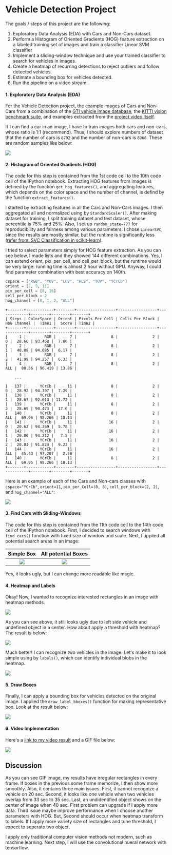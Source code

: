 # Vehicle Detection Project

The goals / steps of this project are the following:

1. Exploratory Data Analysis (EDA) with Cars and Non-Cars dataset.
2. Perform a Histogram of Oriented Gradients (HOG) feature extraction on a labeled training set of images and train a classifier Linear SVM classifier
3. Implement a sliding-window technique and use your trained classifier to search for vehicles in images.
4. Create a heatmap of recurring detections to reject outliers and follow detected vehicles.
5. Estimate a bounding box for vehicles detected.
6. Run the pipeline on a video stream.

[//]: # (Image References)
[image1]: ./output_images/both_examples.png
[image2]: ./output_images/selected_parameters.png
[image3]: ./output_images/simple_rectangle.png
[image4]: ./output_images/various_rectangles.png
[image5]: ./output_images/heatmap.png
[image6]: ./output_images/heatmap_with_threshold.png
[image7]: ./output_images/labels.png
[image8]: ./output_images/draw_rectangles_in_image.png
[image9]: ./output_images/project_result.gif
[video1]: ./project_video_result.mp4

#### 1. Exploratory Data Analysis (EDA)

For the Vehicle Detection project, the example images of Cars and Non-Cars from a combination of the [GTI vehicle image database](http://www.gti.ssr.upm.es/data/Vehicle_database.html), the [KITTI vision benchmark suite](http://www.cvlibs.net/datasets/kitti/), and examples extracted from the [project video itself](./project_video.mp4).

If I can find a car in an image, I have to train images both cars and non-cars, whose ratio is 1:1 (recommend). Thus, I should explore numbers of dataset that the number of cars is `8792` and the number of non-cars is `8968`. These are random samples like below:

 ![][image1]

#### 2. Histogram of Oriented Gradients (HOG)

The code for this step is contained from the 1st code cell to the 10th code cell of the IPython notebook. Extracting HOG features from images is defined by the function `get_hog_features()`, and aggregating features, which depends on the color space and the number of channel, is defind by the function `extract_features()`.

I started by extracting features in all the Cars and Non-Cars images. I then aggregated all and normalized using by `StandardScaler()`. After making dataset for training, I split training dataset and test dataset, whose percentile is 75% and 25%. Also, I set up `random_state=777` for reproducibility and fairness among various parameters. I chose `LinearSVC`, since the results are mostly similar, but the runtime is significantly less ([refer from: SVC Classification in scikit-learn](http://scikit-learn.org/stable/modules/svm.html#classification)).

I tried to select parameters simply for HOG feature extraction. As you can see below, I made lists and they showed 144 different combinations. Yes, I can extend orient, pix_per_cell, and cell_per_block, but the runtime would be very large: running time is almost 2 hour without GPU. Anyway, I could find parameter combination with best accuracy on 140th.

```python
cspace = ["RGB", "YUV", "LUV", "HLS", "YUV", "YCrCb"]
orient = [7, 9, 11]
pix_per_cell = [8, 16]
cell_per_block = 2
hog_channel = [0, 1, 2, "ALL"]
```

```
+-------+------------+--------+-----------------+-----------------+-------------+--------+--------+-------+
| Steps | ColorSpace | Orient | Pixels Per Cell | Cells Per Block | HOG Channel |  Time1 |  Score | Time2 |
+-------+------------+--------+-----------------+-----------------+-------------+--------+--------+-------+
|     1 |        RGB |      7 |               8 |               2 |           0 |  28.66 | 93.468 |  7.86 |
|     2 |        RGB |      7 |               8 |               2 |           1 |  40.08 | 94.685 |  6.17 |
|     3 |        RGB |      7 |               8 |               2 |           2 |  41.99 | 94.257 |  6.33 |
|     4 |        RGB |      7 |               8 |               2 |         ALL |  88.56 | 96.419 | 13.86 |

    ...

|   137 |      YCrCb |     11 |               8 |               2 |           0 |  28.92 | 94.707 |  7.29 |
|   138 |      YCrCb |     11 |               8 |               2 |           1 |  28.67 | 92.613 | 11.72 |
|   139 |      YCrCb |     11 |               8 |               2 |           2 |  28.69 | 90.473 |  17.6 |
|   140 |      YCrCb |     11 |               8 |               2 |         ALL |  69.95 | 98.266 | 18.13 |
|   141 |      YCrCb |     11 |              16 |               2 |           0 |  20.62 | 94.369 |  5.78 |
|   142 |      YCrCb |     11 |              16 |               2 |           1 |  20.86 | 94.212 |   7.5 |
|   143 |      YCrCb |     11 |              16 |               2 |           2 |  20.83 | 91.824 |  9.23 |
|   144 |      YCrCb |     11 |              16 |               2 |         ALL |  45.43 | 97.207 |  2.58 |
|   140 |      YCrCb |     11 |               8 |               2 |         ALL |  69.95 | 98.266 | 18.13 |
+-------+------------+--------+-----------------+-----------------+-------------+--------+--------+-------+
```

 Here is an example of each of the Cars and Non-cars classes with `cspace="YCrCb"`, `orient=11`, `pix_per_Cell=(8, 8)`, `cell_per_block=(2, 2)`, and `hog_channel="ALL"`:

 ![][image2]

#### 3. Find Cars with Sliding-Windows

The code for this step is contained from the 11th code cell to the 14th code cell of the IPython notebook. First, I decided to search windows with `find_cars()` function with fixed size of window and scale. Next, I applied all potential search areas in an image:

|Simple Box   |All potential Boxes  |
|:-----------:|:-------------------:|
|![][image3]  |![][image4]          |

Yes, it looks ugly, but I can change more readable like magic.

#### 4. Heatmap and Labels

Okay! Now, I wanted to recognize interested rectangles in an image with heatmap methods.

![][image5]

As you can see above, it still looks ugly due to left side vehicle and undefined object in a center. How about apply a threshold with heatmap? The result is below:

![][image6]

Much better! I can recognize two vehicles in the image. Let's make it to look simple using by `labels()`, which can identify individual blobs in the heatmap.

![][image7]

#### 5. Draw Boxes

Finally, I can apply a bounding box for vehicles detected on the original image. I applied the `draw_label_bboxes()` function for making representative box. Look at the result below:

![][image8]


#### 6. Video Implementation

Here's a [link to my video result](video1) and a GIF file below:

![][image9]


Discussion
---

As you can see GIF image, my results have irregular rectangles in every frame. If boxes in the previous some frame memorize, I then show more smoothly. Also, it contains three main issues. First, it cannot recognize a vehicle on 20 sec. Second, it looks like one vehicle when two vehicles overlap from 33 sec to 35 sec. Last, an undidentified object shows on the center of image when 40 sec. First problem can upgrade if I apply more data. Third issue maybe improve performance when I choose another parameters with HOG. But, Second should occur when heatmap transform to labels. If I apply more variety size of rectangles and tune threshold, I expect to seperate two object.

I apply only traditional computer vision methods not modern, such as machine learning. Next step, I will use the convolutional nueral network with tensorflow.
